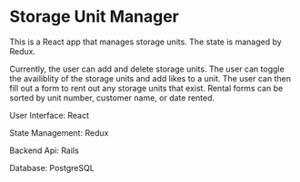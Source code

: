 # Storage Unit Manager

This is a React app that manages storage units. The state is managed by Redux.

Currently, the user can add and delete storage units. The user can toggle the availiblity of the storage units and add likes to a unit. The user can then fill out a form to rent out any storage units that exist. Rental forms can be sorted by unit number, customer name, or date rented.

User Interface: React

State Management: Redux

Backend Api: Rails

Database: PostgreSQL
